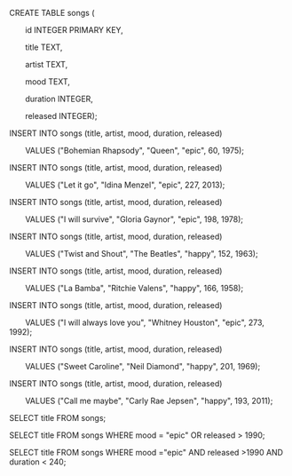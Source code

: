﻿
CREATE TABLE songs (

`    `id INTEGER PRIMARY KEY,

`    `title TEXT,

`    `artist TEXT,

`    `mood TEXT,

`    `duration INTEGER,

`    `released INTEGER);



INSERT INTO songs (title, artist, mood, duration, released)

`    `VALUES ("Bohemian Rhapsody", "Queen", "epic", 60, 1975);

INSERT INTO songs (title, artist, mood, duration, released)

`    `VALUES ("Let it go", "Idina Menzel", "epic", 227, 2013);

INSERT INTO songs (title, artist, mood, duration, released)

`    `VALUES ("I will survive", "Gloria Gaynor", "epic", 198, 1978);

INSERT INTO songs (title, artist, mood, duration, released)

`    `VALUES ("Twist and Shout", "The Beatles", "happy", 152, 1963);

INSERT INTO songs (title, artist, mood, duration, released)

`    `VALUES ("La Bamba", "Ritchie Valens", "happy", 166, 1958);

INSERT INTO songs (title, artist, mood, duration, released)

`    `VALUES ("I will always love you", "Whitney Houston", "epic", 273, 1992);

INSERT INTO songs (title, artist, mood, duration, released)

`    `VALUES ("Sweet Caroline", "Neil Diamond", "happy", 201, 1969);

INSERT INTO songs (title, artist, mood, duration, released)

`    `VALUES ("Call me maybe", "Carly Rae Jepsen", "happy", 193, 2011);



SELECT title FROM songs;

SELECT title FROM songs WHERE mood = "epic" OR released > 1990;

SELECT title FROM songs WHERE mood ="epic" AND released >1990 AND duration < 240;
